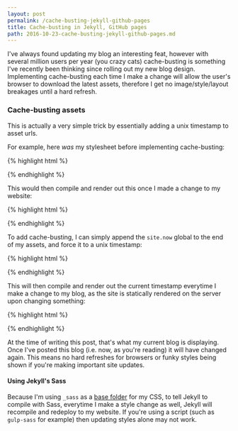 ```yaml
---
layout: post
permalink: /cache-busting-jekyll-github-pages
title: Cache-busting in Jekyll, GitHub pages
path: 2016-10-23-cache-busting-jekyll-github-pages.md
---
```


I've always found updating my blog an interesting feat, however with several million users per year (you crazy cats) cache-busting is something I've recently been thinking since rolling out my new blog design. Implementing cache-busting each time I make a change will allow the user's browser to download the latest assets, therefore I get no image/style/layout breakages until a hard refresh.

### Cache-busting assets

This is actually a very simple trick by essentially adding a unix timestamp to asset urls.

For example, here _was_ my stylesheet before implementing cache-busting:

{% highlight html %}
<link href="{% raw %}{{ "/css/main.css" | prepend: site.baseurl }}{% endraw %}" rel="stylesheet">
{% endhighlight %}

This would then compile and render out this once I made a change to my website:

{% highlight html %}
<link href="/css/main.css" rel="stylesheet">
{% endhighlight %}

To add cache-busting, I can simply append the `site.now` global to the end of my assets, and force it to a unix timestamp:

{% highlight html %}
<link href="{% raw %}{{ "/css/main.css" | prepend: site.baseurl }}?{{site.time | date: '%s%N'}}{% endraw %}" rel="stylesheet">
{% endhighlight %}

This will then compile and render out the current timestamp everytime I make a change to my blog, as the site is statically rendered on the server upon changing something:

{% highlight html %}
<link href="/css/main.css?1477265627121082292" rel="stylesheet">
{% endhighlight %}

At the time of writing this post, that's what my current blog is displaying. Once I've posted this blog (i.e. now, as you're reading) it will have changed again. This means no hard refreshes for browsers or funky styles being shown if you're making important site updates.

#### Using Jekyll's Sass

Because I'm using `_sass` as a [base folder](https://github.com/toddmotto/toddmotto.github.io/tree/master/_sass) for my CSS, to tell Jekyll to compile with Sass, everytime I make a style change as well, Jekyll will recompile and redeploy to my website. If you're using a script (such as `gulp-sass` for example) then updating styles alone may not work.
